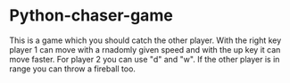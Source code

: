 # Python-chaser-game
This is a game which you should catch the other player. With the right key player 1 can move with a  rnadomly given speed and with the up key it can move faster. For player 2 you can use "d" and "w". If the other player is in range you can throw a fireball too.
